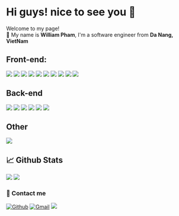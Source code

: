 # Hi guys! nice to see you 👋

<p>Welcome to my page! </br>👨 My name is <strong>William Pham</strong>, I'm a software engineer from <b> Da Nang, VietNam</b></p>

## Front-end:

<img src="https://img.shields.io/badge/react-%2320232a.svg?style=for-the-badge&logo=react&logoColor=%2361DAFB"> <img src="https://img.shields.io/badge/Next-black?style=for-the-badge&logo=next.js&logoColor=white">
<img src="https://img.shields.io/badge/javascript-%23323330.svg?style=for-the-badge&logo=javascript&logoColor=%23F7DF1E">
<img src="https://img.shields.io/badge/Angular-DD0031?style=for-the-badge&logo=angular&logoColor=white">
<img src="https://img.shields.io/badge/typescript-%23007ACC.svg?style=for-the-badge&logo=typescript&logoColor=white"> <img src="https://img.shields.io/badge/html5-%23E34F26.svg?style=for-the-badge&logo=html5&logoColor=white"> <img src="https://img.shields.io/badge/css3-%231572B6.svg?style=for-the-badge&logo=css3&logoColor=white"> <img src="https://img.shields.io/badge/redux-%23593d88.svg?style=for-the-badge&logo=redux&logoColor=white"> <img src="https://img.shields.io/badge/styled--components-DB7093?style=for-the-badge&logo=styled-components&logoColor=white"> <img src="https://img.shields.io/badge/SASS-hotpink.svg?style=for-the-badge&logo=SASS&logoColor=white">

## Back-end
<p>
<img src="https://img.shields.io/badge/Spring_Boot-F2F4F9?style=for-the-badge&logo=spring-boot">
<img src="https://img.shields.io/badge/Java-ED8B00?style=for-the-badge&logo=java&logoColor=white">
<img src="https://img.shields.io/badge/express.js-%23404d59.svg?style=for-the-badge&logo=express&logoColor=%2361DAFB">
<img src="https://img.shields.io/badge/nestjs-E0234E?style=for-the-badge&logo=nestjs&logoColor=white">
<img src="https://img.shields.io/badge/node.js-6DA55F?style=for-the-badge&logo=node.js&logoColor=white">
<img src="https://img.shields.io/badge/Swagger-85EA2D?style=for-the-badge&logo=Swagger&logoColor=white">
</p>

## Other

<img src="https://img.shields.io/badge/Go-00ADD8?style=for-the-badge&logo=go&logoColor=white">

## 📈 Github Stats

<img src="https://github-readme-stats.vercel.app/api?username=quangpn90&theme=tokyonight&show_icons=true&count_private=true">
<img src="https://github-readme-stats.vercel.app/api/top-langs/?username=quangpn90&theme=tokyonight&layout=compact&langs_count=6">

<h3>📱 Contact me</h3>
<p><a href="https://github.com/quangpn90" target="_blank"><img alt="Github" src="https://img.shields.io/badge/GitHub-%2312100E.svg?&style=for-the-badge&logo=Github&logoColor=white" /></a></a> <a href="mailto:quangpn101290@gmail.com" target="_blank"><img alt="Gmail" src="https://img.shields.io/badge/Gmail-D14836?style=for-the-badge&logo=gmail&logoColor=white" /></a>
<a href=https://www.linkedin.com/in/quangpn><img src="https://img.shields.io/badge/LinkedIn-0077B5?style=for-the-badge&logo=linkedin&logoColor=white"> </a></p>

<!--
**quangpn90/quangpn90** is a ✨ _special_ ✨ repository because its `README.md` (this file) appears on your GitHub profile.
-->
